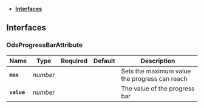 * [**Interfaces**](#interfaces)

## Interfaces

### OdsProgressBarAttribute
|Name | Type | Required | Default | Description|
|---|---|:---:|---|---|
|**`max`** | _number_ |  |  | Sets the maximum value the progress can reach|
|**`value`** | _number_ |  |  | The value of the progress bar|